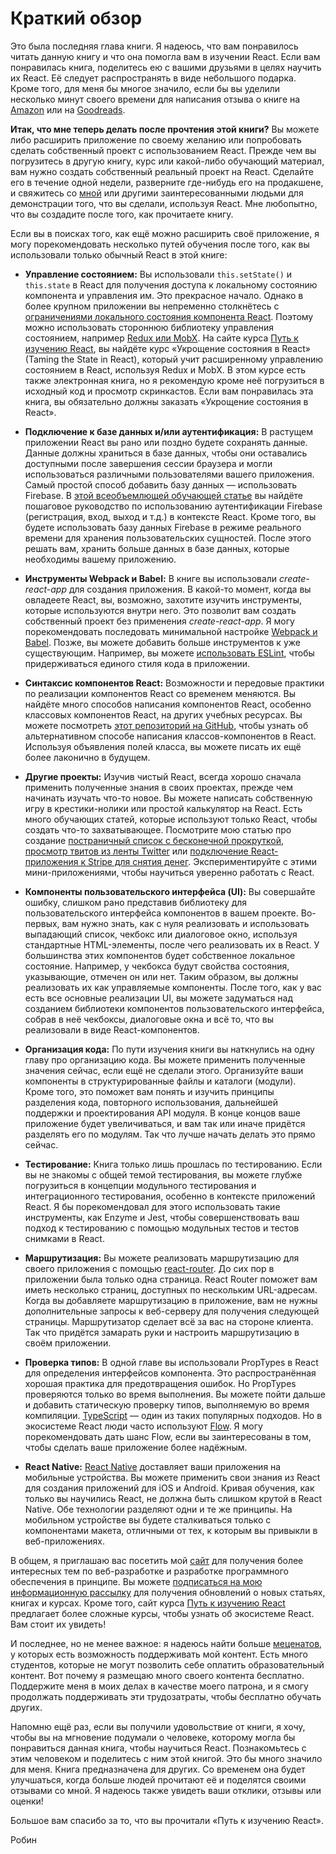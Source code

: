 # Краткий обзор

Это была последняя глава книги. Я надеюсь, что вам понравилось читать данную книгу и что она помогла вам в изучении React. Если вам понравилась книга, поделитесь ею с вашими друзьями в целях научить их React. Её следует распространять в виде небольшого подарка. Кроме того, для меня бы многое значило, если бы вы уделили несколько минут своего времени для написания отзыва о книге на [Amazon](https://www.amazon.com/dp/B077HJFCQX) или на [Goodreads](https://www.goodreads.com/book/show/37503118-the-road-to-learn-react).

**Итак, что мне теперь делать после прочтения этой книги?** Вы можете либо расширить приложение по своему желанию или попробовать сделать собственный проект с использованием React. Прежде чем вы погрузитесь в другую книгу, курс или какой-либо обучающий материал, вам нужно создать собственный реальный проект на React. Сделайте его в течение одной недели, разверните где-нибудь его на продакшене, и свяжитесь со [мной](https://twitter.com/rwieruch) или другими заинтересованными людьми для демонстрации того, что вы сделали, используя React. Мне любопытно, что вы создадите после того, как прочитаете книгу.

Если вы в поисках того, как ещё можно расширить своё приложение, я могу порекомендовать несколько путей обучения после того, как вы использовали только обычный React в этой книге:

* **Управление состоянием:** Вы использовали `this.setState()` и `this.state` в React для получения доступа к локальному состоянию компонента и управления им. Это прекрасное начало. Однако в более крупном приложении вы непременно столкнётесь с [ограничениями локального состояния компонента React](https://www.robinwieruch.de/learn-react-before-using-redux/). Поэтому можно использовать стороннюю библиотеку управления состоянием, например [Redux или MobX](https://www.robinwieruch.de/redux-mobx-confusion/). На сайте курса [Путь к изучению React](https://roadtoreact.com/), вы найдёте курс «Укрощение состояния в React» (Taming the State in React), который учит расширенному управлению состоянием в React, используя Redux и MobX. В этом курсе есть также электронная книга, но я рекомендую кроме неё погрузиться в исходный код и просмотр скринкастов. Если вам понравилась эта книга, вы обязательно должны заказать «Укрощение состояния в React».

* **Подключение к базе данных и/или аутентификация:** В растущем приложении React вы рано или поздно будете сохранять данные. Данные должны храниться в базе данных, чтобы они оставались доступными после завершения сессии браузера и могли использоваться различными пользователями вашего приложения. Самый простой способ добавить базу данных — использовать Firebase. В [этой всеобъемлющей обучающей статье](https://www.robinwieruch.de/complete-firebase-authentication-react-tutorial/) вы найдёте пошаговое руководство по использованию аутентификации Firebase (регистрация, вход, выход и т.д.) в контексте React. Кроме того, вы будете использовать базу данных Firebase в режиме реального времени для хранения пользовательских сущностей. После этого решать вам, хранить больше данных в базе данных, которые необходимы вашему приложению.

* **Инструменты Webpack и Babel:** В книге вы использовали *create-react-app* для создания приложения. В какой-то момент, когда вы овладеете React, вы, возможно, захотите изучить инструменты, которые используются внутри него. Это позволит вам создать собственный проект без применения *create-react-app*. Я могу порекомендовать последовать минимальной настройке [Webpack и Babel](https://www.robinwieruch.de/minimal-react-webpack-babel-setup/). Позже, вы можете добавить больше инструментов к уже существующим. Например, вы можете [использовать ESLint](https://www.robinwieruch.de/react-eslint-webpack-babel/), чтобы придерживаться единого стиля кода в приложении.

* **Синтаксис компонентов React:** Возможности и передовые практики по реализации компонентов React со временем меняются. Вы найдёте много способов написания компонентов React, особенно классовых компонентов React, на других учебных ресурсах. Вы можете посмотреть [этот репозиторий на GitHub](https://github.com/the-road-to-learn-react/react-alternative-class-component-syntax), чтобы узнать об альтернативном способе написания классов-компонентов в React. Используя объявления полей класса, вы можете писать их ещё более лаконично в будущем.

* **Другие проекты:** Изучив чистый React, всегда хорошо сначала применить полученные знания в своих проектах, прежде чем начинать изучать что-то новое. Вы можете написать собственную игру в крестики-нолики или простой калькулятор на React. Есть много обучающих статей, которые используют только React, чтобы создать что-то захватывающее. Посмотрите мою статью про создание [постраничный список с бесконечной прокруткой](https://www.robinwieruch.de/react-paginated-list/), [просмотр твитов из ленты Twitter](https://www.robinwieruch.de/react-svg-patterns/) или [подключение React-приложения к Stripe для снятия денег](https://www.robinwieruch.de/react-express-stripe-payment/). Экспериментируйте с этими мини-приложениями, чтобы научиться уверенно работать с React.

* **Компоненты пользовательского интерфейса (UI):** Вы совершайте ошибку, слишком рано представив библиотеку для пользовательского интерфейса компонентов в вашем проекте. Во-первых, вам нужно знать, как с нуля реализовать и использовать выпадающий список, чекбокс или диалоговое окно, используя стандартные HTML-элементы, после чего реализовать их в React. У большинства этих компонентов будет собственное локальное состояние. Например, у чекбокса будут свойства состояния, указывающие, отмечен он или нет. Таким образом, вы должны реализовать их как управляемые компоненты. После того, как у вас есть все основные реализации UI, вы можете задуматься над созданием библиотеки компонентов пользовательского интерфейса, собрав в неё чекбоксы, диалоговые окна и всё то, что вы реализовали в виде React-компонентов.

* **Организация кода:** По пути изучения книги вы наткнулись на одну главу про организацию кода. Вы можете применить полученные значения сейчас, если ещё не сделали этого. Организуйте ваши компоненты в структурированные файлы и каталоги (модули). Кроме того, это поможет вам понять и изучить принципы разделения кода, повторного использования, дальнейшей поддержки и проектирования API модуля. В конце концов ваше приложение будет увеличиваться, и вам так или иначе придётся разделять его по модулям. Так что лучше начать делать это прямо сейчас.

* **Тестирование:** Книга только лишь прошлась по тестированию. Если вы не знакомы с общей темой тестирования, вы можете глубже погрузиться в концепции модульного тестирования и интеграционного тестирования, особенно в контексте приложений React. Я бы порекомендовал для этого использовать такие инструменты, как Enzyme и Jest, чтобы совершенствовать ваш подход к тестированию с помощью модульных тестов и тестов снимками в React.

* **Маршрутизация:** Вы можете реализовать маршрутизацию для своего приложения с помощью [react-router](https://github.com/ReactTraining/react-router). До сих пор в приложении была только одна страница. React Router поможет вам иметь несколько страниц, доступных по нескольким URL-адресам. Когда вы добавляете маршрутизацию в приложение, вам не нужны дополнительные запросы к веб-серверу для получения следующей страницы. Маршрутизатор сделает всё за вас на стороне клиента. Так что придётся замарать руки и настроить маршрутизацию в своём приложении.

* **Проверка типов:** В одной главе вы использовали PropTypes в React для определения интерфейсов компонента. Это распространённая хорошая практика для предотвращения ошибок. Но PropTypes проверяются только во время выполнения. Вы можете пойти дальше и добавить статическую проверку типов, выполняемую во время компиляции. [TypeScript](https://www.typescriptlang.org/) — один из таких популярных подходов. Но в экосистеме React люди часто используют [Flow](https://flowtype.org/). Я могу порекомендовать дать шанс Flow, если вы заинтересованы в том, чтобы сделать ваше приложение более надёжным.

* **React Native:** [React Native](https://facebook.github.io/react-native/) доставляет ваши приложения на мобильные устройства. Вы можете применить свои знания из React для создания приложений для iOS и Android. Кривая обучения, как только вы научились React, не должна быть слишком крутой в React Native. Обе технологии разделяют одни и те же принципы. На мобильном устройстве вы будете сталкиваться только с компонентами макета, отличными от тех, к которым вы привыкли в веб-приложениях.

В общем, я приглашаю вас посетить мой [сайт](https://www.robinwieruch.de) для получения более интересных тем по веб-разработке и разработке программного обеспечения в принципе. Вы можете [подписаться на мою информационную рассылку](https://www.getrevue.co/profile/rwieruch) для получения обновлений о новых статьях, книгах и курсах. Кроме того, сайт курса [Путь к изучению React](https://roadtoreact.com) предлагает более сложные курсы, чтобы узнать об экосистеме React. Вам стоит их увидеть!

И последнее, но не менее важное: я надеюсь найти больше [меценатов](https://www.patreon.com/rwieruch), у которых есть возможность поддерживать мой контент. Есть много студентов, которые не могут позволить себе оплатить образовательный контент. Вот почему я размещаю много своего контента бесплатно. Поддержите меня в моих делах в качестве моего патрона, и я смогу продолжать поддерживать эти трудозатраты, чтобы бесплатно обучать других.

Напомню ещё раз, если вы получили удовольствие от книги, я хочу, чтобы вы на мгновение подумали о человеке, которому могла бы понравиться данная книга, чтобы научиться React. Познакомьтесь с этим человеком и поделитесь с ним этой книгой. Это бы много значило для меня. Книга предназначена для других. Со временем она будет улучшаться, когда больше людей прочитают её и поделятся своими отзывами со мной. Я надеюсь также увидеть ваши отклики, отзывы или оценки!

Большое вам спасибо за то, что вы прочитали «Путь к изучению React».

Робин
